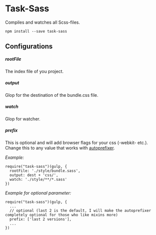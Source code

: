 # Task-Sass

Compiles and watches all Scss-files.

``npm install --save task-sass``


## Configurations

##### rootFile

The index file of you project.


##### output

Glop for the destination of the bundle.css file.

##### watch

Glop for watcher.

##### prefix

This is optional and will add browser flags for your css (-webkit- etc.).
Change this to any value that works with [autoprefixer](https://github.com/postcss/autoprefixer).


*Example:*

```
require("task-sass")(gulp, {
  rootFile: './style/bundle.sass',
  output: dest + 'css/',
  watch: './style/**/*.sass'
})
```

*Example for optional parameter:*

```
require("task-sass")(gulp, {
  ...
  // optional (last 2 is the default, I will make the autoprefixer completely optional for those who like mixins more)
  prefix: ['last 2 versions'],
  ...
})
```
